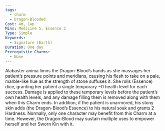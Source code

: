 ```yaml
---
tags:
  - charm
  - Dragon-Blooded
Cost: 4m, 1wp
Mins: Medicine 5, Essence 3
Type: Simple
Keywords:
  - Signature (Earth)
Duration: One day
Prerequisite Charms:
  - None
---
```

Alabaster anima limns the Dragon-Blood’s hands as she massages her patient’s pressure points and meridians, causing his flesh to take on a pale, marble-like hue as the strength of stone suffuses it. She rolls (Essence) dice, granting her patient a single temporary −0 health level for each success. Damage is applied to these temporary levels before the patient’s own health levels, and any damage filling them is removed along with them when this Charm ends. In addition, if the patient is unarmored, his stony skin adds (the Dragon-Blood’s Essence) to his natural soak and grants 2 Hardness. Normally, only one character may benefit from this Charm at a time. However, the Dragon-Blood may sustain multiple uses to empower herself and her Sworn Kin with it.